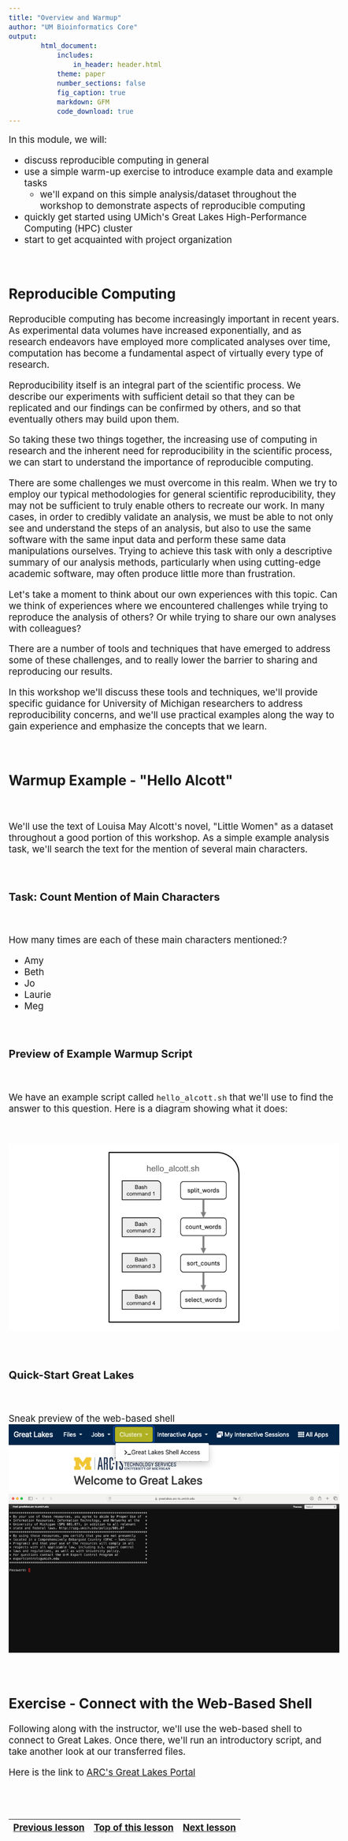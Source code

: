 ```yaml
---
title: "Overview and Warmup"
author: "UM Bioinformatics Core"
output:
        html_document:
            includes:
                in_header: header.html
            theme: paper
            number_sections: false
            fig_caption: true
            markdown: GFM
            code_download: true
---
```

<style type="text/css">
body{ /* Normal  */
      font-size: 14pt;
  }
pre {
  font-size: 12pt
}
</style>

In this module, we will:

* discuss reproducible computing in general
* use a simple warm-up exercise to introduce example data and example tasks
  * we'll expand on this simple analysis/dataset throughout the workshop to demonstrate aspects of reproducible computing
* quickly get started using UMich's Great Lakes High-Performance Computing (HPC) cluster
* start to get acquainted with project organization

<br>

## Reproducible Computing

Reproducible computing has become increasingly important in recent years. As experimental data volumes have increased exponentially, and as research endeavors have employed more complicated analyses over time, computation has become a fundamental aspect of virtually every type of research.

Reproducibility itself is an integral part of the scientific process. We describe our experiments with sufficient detail so that they can be replicated and our findings can be confirmed by others, and so that eventually others may build upon them.

So taking these two things together, the increasing use of computing in research and the inherent need for reproducibility in the scientific process, we can start to understand the importance of reproducible computing.

There are some challenges we must overcome in this realm. When we try to employ our typical methodologies for general scientific reproducibility, they may not be sufficient to truly enable others to recreate our work. In many cases, in order to credibly validate an analysis, we must be able to not only see and understand the steps of an analysis, but also to use the same software with the same input data and perform these same data manipulations ourselves. Trying to achieve this task with only a descriptive summary of our analysis methods, particularly when using cutting-edge academic software, may often produce little more than frustration.

Let's take a moment to think about our own experiences with this topic. Can we think of experiences where we encountered challenges while trying to reproduce the analysis of others? Or while trying to share our own analyses with colleagues?

There are a number of tools and techniques that have emerged to address some of these challenges, and to really lower the barrier to sharing and reproducing our results.

In this workshop we'll discuss these tools and techniques, we'll provide specific guidance for University of Michigan researchers to address reproducibility concerns, and we'll use practical examples along the way to gain experience and emphasize the concepts that we learn.

<br>

## Warmup Example - "Hello Alcott"

<br>

We'll use the text of Louisa May Alcott's novel, "Little Women" as a dataset throughout a good portion of this workshop. As a simple example analysis task, we'll search the text for the mention of several main characters.

<br>

### Task: Count Mention of Main Characters

<br>

How many times are each of these main characters mentioned:?

- Amy
- Beth
- Jo
- Laurie
- Meg

<br>

### Preview of Example Warmup Script

<br>

We have an example script called `hello_alcott.sh` that we'll use to find the answer to this question. Here is a diagram showing what it does:

<br>

![](images/ModuleOAW_hello_alcott.png)

<!-- LIVE_NOTE: Mention the purpose of these examples - simple dataset is easy to understand and explain - We'll use the example to demonstrate things like project organization, documentation, software management, etc. -->

<br>

### Quick-Start Great Lakes

<br>

Sneak preview of the web-based shell
![](images/Module03a_accessing_web_based_shell.png)
![](images/Module03a_preview_web_based_shell.png)

<br>

## Exercise - Connect with the Web-Based Shell

Following along with the instructor, we'll use the web-based shell to connect to Great Lakes. Once there, we'll run an introductory script, and take another look at our transferred files.

Here is the link to [ARC's Great Lakes Portal](https://greatlakes.arc-ts.umich.edu)

<br>
<br>

| [Previous lesson](Module00_Introduction.html) | [Top of this lesson](#top) | [Next lesson](Module_sneak_peek_great_lakes.html) |
| :--- | :----: | ---: |
